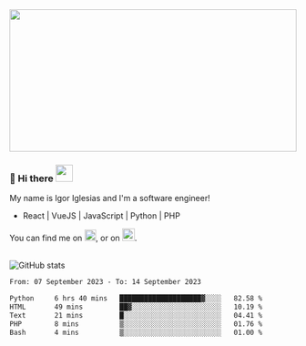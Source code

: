 <img src="https://c.tenor.com/KjVxfRrrncUAAAAd/matrix.gif" width="100%" height="250px">

### 🔭 Hi there <img src="https://raw.githubusercontent.com/MartinHeinz/MartinHeinz/master/wave.gif" width="30px">


My name is Igor Iglesias and I'm a software engineer!
<br>

<ul>
  <li> React | VueJS | JavaScript | Python | PHP </li>
</ul>
You can find me on <a href="https://twitter.com/IgorIglesias5"><img src="https://i.imgur.com/JLLlB5S.png" width="20px"></a>, or on <a href="https://www.linkedin.com/in/igor-iglesias-62478428/"><img src="https://i.imgur.com/PXyIkWx.png" width="22px"></a>.

<br>
<br>

![GitHub stats](https://github-readme-stats.vercel.app/api?username=igoiglesias&show_icons=true&count_private=true&theme=chartreuse-dark&hide_title=true)

<!--START_SECTION:waka-->

```txt
From: 07 September 2023 - To: 14 September 2023

Python     6 hrs 40 mins   ████████████████████▓░░░░   82.58 %
HTML       49 mins         ██▓░░░░░░░░░░░░░░░░░░░░░░   10.19 %
Text       21 mins         █░░░░░░░░░░░░░░░░░░░░░░░░   04.41 %
PHP        8 mins          ▒░░░░░░░░░░░░░░░░░░░░░░░░   01.76 %
Bash       4 mins          ▒░░░░░░░░░░░░░░░░░░░░░░░░   01.00 %
```

<!--END_SECTION:waka-->
